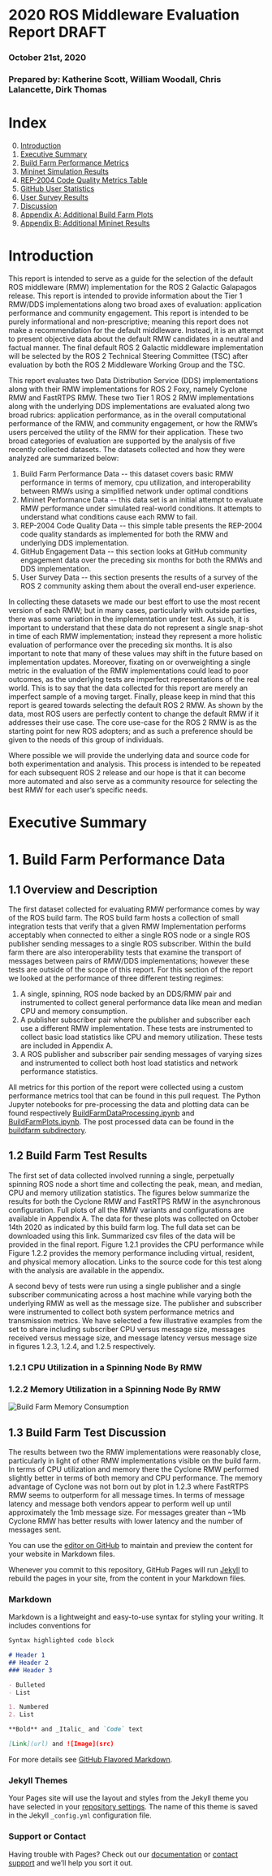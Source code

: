 # 2020 ROS Middleware Evaluation Report DRAFT

###  October 21st, 2020

### Prepared by: Katherine Scott, William Woodall, Chris Lalancette, Dirk Thomas

# Index

0. [Introduction](#Introduction)
1. [Executive Summary](#ExecutiveSummary)
2. [Build Farm Performance Metrics](#BuildFarm)
3. [Mininet Simulation Results](#Mininet)
4. [REP-2004 Code Quality Metrics Table](#CodeQuality)
5. [GitHub User Statistics](#GithubStats)
6. [User Survey Results](#Survey)
7. [Discussion](#Discussion)
8. [Appendix A: Additional Build Farm Plots](#AppendixB)
9. [Appendix B: Additional Mininet Results](#AppendixA)


# Introduction <a id="Introduction"></a>

This report is intended to serve as a guide for the selection of the default ROS middleware (RMW) implementation for the ROS 2 Galactic Galapagos release. This report is intended to provide information about the Tier 1 RMW/DDS implementations along two broad axes of evaluation: application performance and community engagement. This report is intended to be purely informational and non-prescriptive; meaning this report does not make a recommendation for the default middleware.  Instead, it is an attempt to present objective data about the default RMW candidates in a neutral and factual manner. The final default ROS 2 Galactic middleware implementation will be selected by the ROS 2 Technical Steering Committee (TSC) after evaluation by both the ROS 2 Middleware Working Group and the TSC.  

This report evaluates two Data Distribution Service (DDS) implementations along with their RMW implementations for ROS 2 Foxy, namely Cyclone RMW and FastRTPS RMW. These two Tier 1 ROS 2 RMW implementations along with the underlying DDS implementations are evaluated along two broad rubrics: application performance, as in the overall computational performance of the RMW, and community engagement, or how the RMW’s users perceived the utility of the RMW for their application. These two broad categories of evaluation are supported by the analysis of five recently collected datasets. The datasets collected and how they were analyzed are summarized below: 

1. Build Farm Performance Data -- this dataset covers basic RMW performance in terms of memory, cpu utilization, and interoperability between RMWs using a simplified network under optimal conditions
2. Mininet Performance Data -- this data set is an initial attempt to evaluate RMW performance under simulated real-world conditions. It attempts to understand what conditions cause each RMW to fail.
3. REP-2004 Code Quality Data -- this simple table presents the REP-2004 code quality standards as implemented for both the RMW and underlying DDS implementation. 
4. GitHub Engagement Data -- this section looks at GitHub community engagement data over the preceding six months for both the RMWs and DDS implementation. 
5. User Survey Data -- this section presents the results of a survey of the ROS 2 community asking them about the overall end-user experience.  

In collecting these datasets we made our best effort to use the most recent version of each RMW; but in many cases, particularly with outside parties, there was some variation in the implementation under test. As such, it is important to understand that these data do not represent a single snap-shot in time of each RMW implementation; instead they represent a more holistic evaluation of performance over the preceding six months. It is also important to note that many of these values may shift in the future based on implementation updates. Moreover, fixating on or overweighting a single metric in the evaluation of the RMW implementations could lead to poor outcomes, as the underlying tests are imperfect representations of the real world. This is to say that the data collected for this report are merely an imperfect sample of a moving target. Finally, please keep in mind that this report is geared towards selecting the default ROS 2 RMW. As shown by the data, most ROS users are perfectly content to change the default RMW if it addresses their use case. The core use-case for the ROS 2 RMW is as the starting point for new ROS adopters; and as such a preference should be given to the needs of this group of individuals. 

Where possible we will provide the underlying data and source code for both experimentation and analysis. This process is intended to be repeated for each subsequent ROS 2 release and our hope is that it can become more automated and also serve as a community resource for selecting the best RMW for each user’s specific needs. 


# <a id="ExecutiveSummary"></a> Executive Summary 


# 1. Build Farm Performance Data

## 1.1 Overview and Description

The first dataset collected for evaluating RMW performance comes by way of the ROS build farm. The ROS build farm hosts a collection of small integration tests that verify that a given RMW Implementation performs acceptably when connected to either a single ROS node or a single ROS publisher sending messages to a single ROS subscriber. Within the build farm there are also interoperability tests that examine the transport of messages between pairs of RMW/DDS implementations; however these tests are outside of the scope of this report. For this section of the report we looked at the performance of three different testing regimes:

1. A single, spinning, ROS node backed by an DDS/RMW pair and instrumented to collect general performance data like mean and median CPU and memory consumption.  
2. A publisher subscriber pair where the publisher and subscriber each use a different RMW implementation. These tests are  instrumented to collect basic load statistics like CPU and memory utilization. These tests are included in Appendix A. 
3. A ROS publisher and subscriber pair sending messages of varying sizes and instrumented to collect both host load statistics and network performance statistics. 

All metrics for this portion of the report were collected using a custom
performance metrics tool that can be found in this pull request. The Python
Jupyter notebooks for pre-processing the data and plotting data can be found
respectively
[BuildFarmDataProcessing.ipynb](https://github.com/osrf/TSC-RMW-Reports/blob/main/galactic/BuildFarmDataProcessing.ipynb)
and
[BuildFarmPlots.ipynb](https://github.com/osrf/TSC-RMW-Reports/blob/main/galactic/BuildFarmPlots.ipynb). The
post processed data can be found in the [buildfarm subdirectory](https://github.com/osrf/TSC-RMW-Reports/tree/main/galactic/data/build_farm). 

## 1.2 Build Farm Test Results


The first set of data collected involved running a single, perpetually spinning ROS node a short time and collecting the peak, mean, and median, CPU and memory utilization statistics. The figures below summarize the results for both the Cyclone RMW and FastRTPS RMW in the asynchronous configuration. Full plots of all the RMW variants and configurations are available in Appendix A. The data for these plots was collected on October 14th 2020 as indicated by this build farm log. The full data set can be downloaded using this link. Summarized csv files of the data will be provided in the final report.  Figure 1.2.1 provides the CPU performance while Figure 1.2.2 provides the memory performance including virtual, resident, and physical memory allocation. Links to the source code for this test along with the analysis are available in the appendix. 

A second bevy of tests were run using a single publisher and a single subscriber
communicating across a host machine while varying both the underlying RMW as
well as the message size. The publisher and subscriber were instrumented to
collect both system performance metrics and transmission metrics. We have
selected a few illustrative examples from the set to share including subscriber
CPU versus message size, messages received versus message size, and message
latency versus message size in figures 1.2.3, 1.2.4, and 1.2.5 respectively. 


### 1.2.1 CPU Utilization in a Spinning Node By RMW

### 1.2.2 Memory Utilization in a Spinning Node By RMW 

![Build Farm Memory
Consumption](./galactic/plots/BuildFarmRMWMemoryConsumption.png)


## 1.3 Build Farm Test Discussion

The results between two the RMW implementations were reasonably close, particularly in light of other RMW implementations visible on the build farm. In terms of CPU utilization and memory there the Cyclone RMW performed slightly better in terms of both memory and CPU performance. The memory advantage of Cyclone was not born out by plot in 1.2.3 where FastRTPS RMW seems to outperform for all message times. In terms of message latency and message both vendors appear to perform well up until approximately the 1mb message size. For messages greater than ~1Mb Cyclone RMW has better results with lower latency and the number of messages sent. 









You can use the [editor on GitHub](https://github.com/osrf/TSC-RMW-Reports/edit/main/README.md) to maintain and preview the content for your website in Markdown files.

Whenever you commit to this repository, GitHub Pages will run [Jekyll](https://jekyllrb.com/) to rebuild the pages in your site, from the content in your Markdown files.

### Markdown

Markdown is a lightweight and easy-to-use syntax for styling your writing. It includes conventions for

```markdown
Syntax highlighted code block

# Header 1
## Header 2
### Header 3

- Bulleted
- List

1. Numbered
2. List

**Bold** and _Italic_ and `Code` text

[Link](url) and ![Image](src)
```

For more details see [GitHub Flavored Markdown](https://guides.github.com/features/mastering-markdown/).

### Jekyll Themes

Your Pages site will use the layout and styles from the Jekyll theme you have selected in your [repository settings](https://github.com/osrf/TSC-RMW-Reports/settings). The name of this theme is saved in the Jekyll `_config.yml` configuration file.

### Support or Contact

Having trouble with Pages? Check out our [documentation](https://docs.github.com/categories/github-pages-basics/) or [contact support](https://github.com/contact) and we’ll help you sort it out.
